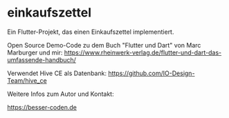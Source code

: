 # einkaufszettel

Ein Flutter-Projekt, das einen Einkaufszettel implementiert.

Open Source Demo-Code zu dem Buch "Flutter und Dart" von Marc Marburger und mir:
https://www.rheinwerk-verlag.de/flutter-und-dart-das-umfassende-handbuch/

Verwendet Hive CE als Datenbank: https://github.com/IO-Design-Team/hive_ce

Weitere Infos zum Autor und Kontakt:

https://besser-coden.de
